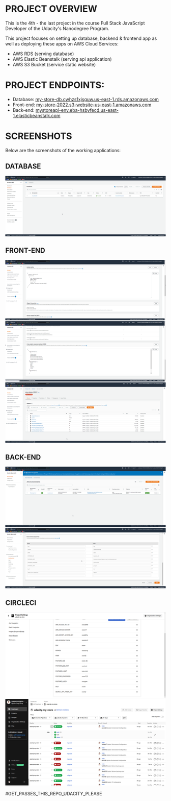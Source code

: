 # PROJECT OVERVIEW

This is the 4th - the last project in the course Full Stack JavaScript Developer of the Udacity's Nanodegree Program.

This project focuses on setting up database, backend & frontend app as well as deploying these apps on AWS Cloud Services:
- AWS RDS (serving database)
- AWS Elastic Beanstalk (serving api application)
- AWS S3 Bucket (service static website)

# PROJECT ENDPOINTS:

- Database: [my-store-db.cwhzs1xjsguw.us-east-1.rds.amazonaws.com](http://my-store-db.cwhzs1xjsguw.us-east-1.rds.amazonaws.com)
- Front-end: [my-store-2022.s3-website-us-east-1.amazonaws.com](http://my-store-2022.s3-website-us-east-1.amazonaws.com)
- Back-end: [mystoreapi-env.eba-hsbyfecd.us-east-1.elasticbeanstalk.com](http://mystoreapi-env.eba-hsbyfecd.us-east-1.elasticbeanstalk.com)

# SCREENSHOTS

Below are the screenshots of the working applications:

## DATABASE

![AWS RDS](./screenshots/chrome_CRkhS7ZAID.png "AWS RDS")

## FRONT-END

![AWS S3 Permission Configuration](./screenshots/chrome_5FR9TlVaxF.png "AWS S3 Permission Configuration")
![AWS S3 CORS Configuration](./screenshots/chrome_4eMRudG0YC.png "AWS S3 CORS Configuration")
![AWS S3 Static Files](./screenshots/chrome_we8BsrOVg0.png "AWS S3 Static Files")

## BACK-END

![AWS EB Working Environment](./screenshots/chrome_U47RFdcEgw.png "AWS EB Working Environment")
![AWS EB Environment Variables](./screenshots/chrome_JkEARKYrhG.png "AWS EB Environment Variables")

## CIRCLECI

![CircleCI Environment Variables](./screenshots/Screenshot%20from%202022-08-13%2009-55-37.png "CircleCI Environment Variables")
![CircleCI Last Success Build - Deploy](./screenshots/Screenshot%20from%202022-08-13%2009-56-12.png "CircleCI Last Success Build - Deploy")

#GET_PASSES_THIS_REPO_UDACITY_PLEASE

